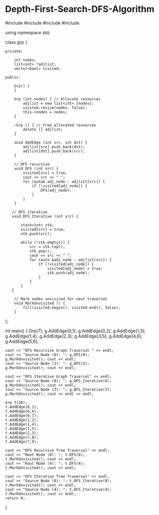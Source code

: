 # Depth-First-Search-DFS-Algorithm
#include<iostream>
#include<list>
#include<vector>
#include<stack>

using namespace std;

class grp {

    private:

        int nodes;
        list<int> *adjlist;
        vector<bool> visited;

    public:

        Grp() {
        }

        Grp (int nodes) { // Allocate resources 
            adjlist = new list<int> [nodes];
            visited.resize(nodes, false);
            this->nodes = nodes;
        }

        ~Grp () { // Free allocated resources
            delete [] adjlist;
        }

        void AddEdge (int src, int dst) {
            adjlist[src].push_back(dst);
            adjlist[dst].push_back(src);
        }

        // DFS recursive
        void DFS (int src) {
            visited[src] = true;
            cout << src << " ";
            for (auto& adj_node : adjlist[src]) {
                if (!visited[adj_node]) {
                    DFS(adj_node);
                }
            }
        }

       // DFS iterative
       void DFS_Iterative (int src) {

           stack<int> stk;
           visited[src] = true;
           stk.push(src);

           while (!stk.empty()) {
               src = stk.top();
               stk.pop();
               cout << src << " ";
               for (auto &adj_node : adjlist[src]) {
                   if (!visited[adj_node]) {
                       visited[adj_node] = true;
                       stk.push(adj_node);
                   }
               }
           }
       }

        // Mark nodes unvisited for next traversal
        void MarkUnvisited () {
            fill(visited.begin(), visited.end(), false);
        }
};

int main()
{
    Grp(7);
    g.AddEdge(0,1);
    g.AddEdge(0,2);
    g.AddEdge(1,3);
    g.AddEdge(1,4);
    g.AddEdge(2,3);
    g.AddEdge(3,5);
    g.AddEdge(4,6);
    g.AddEdge(5,6);

    cout << "DFS Recursive Graph Traversal " << endl;
    cout << "Source Node (0): "; g.DFS(0);
    g.MarkUnvisited(); cout << endl;
    cout << "Source Node (3): "; g.DFS(3);
    g.MarkUnvisited(); cout << endl;

    cout << "DFS Iterative Graph Traversal" << endl;
    cout << "Source Node (0): "; g.DFS_Iterative(0);
    g.MarkUnvisited(); cout << endl;
    cout << "Source Node (3): "; g.DFS_Iterative(3);
    g.MarkUnvisited(); cout << endl << endl;

    Grp t(10);
    t.AddEdge(0,1);
    t.AddEdge(0,6);
    t.AddEdge(0,7);
    t.AddEdge(1,2);
    t.AddEdge(1,4);
    t.AddEdge(1,5);
    t.AddEdge(2,3);
    t.AddEdge(7,8);
    t.AddEdge(7,9);

    cout << "DFS Recursive Tree Traversal" << endl;
    cout << "Root Node (0): "; t.DFS(0);
    t.MarkUnvisited(); cout << endl;
    cout << "Root Node (4): "; t.DFS(4);
    t.MarkUnvisited(); cout << endl;

    cout << "DFS Iterative Tree Traversal" << endl;
    cout << "Source Node (0): "; t.DFS_Iterative(0);
    t.MarkUnvisited(); cout << endl;
    cout << "Source Node (4): "; t.DFS_Iterative(4);
    t.MarkUnvisited(); cout << endl;
    return 0;
}
